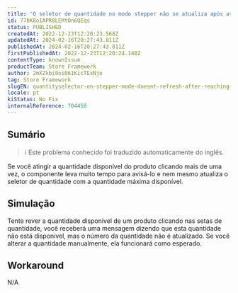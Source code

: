 ```yaml
---
title: 'O seletor de quantidade no modo stepper não se atualiza após atingir a qunatity máxima disponível'
id: 77bK8oIAPR8LEMtOn6QEqs
status: PUBLISHED
createdAt: 2022-12-23T12:20:23.568Z
updatedAt: 2024-02-16T20:27:43.811Z
publishedAt: 2024-02-16T20:27:43.811Z
firstPublishedAt: 2022-12-23T12:20:24.148Z
contentType: knownIssue
productTeam: Store Framework
author: 2mXZkbi0oi061KicTExNjo
tag: Store Framework
slugEN: quantityselector-on-stepper-mode-doesnt-refresh-after-reaching-max-available-qunatity
locale: pt
kiStatus: No Fix
internalReference: 704458
---
```


## Sumário

>ℹ️ Este problema conhecido foi traduzido automaticamente do inglês.


Se você atingir a quantidade disponível do produto clicando mais de uma vez, o componente leva muito tempo para avisá-lo e nem mesmo atualiza o seletor de quantidade com a quantidade máxima disponível.


##

## Simulação


Tente rever a quantidade disponível de um produto clicando nas setas de quantidade, você receberá uma mensagem dizendo que esta quantidade não está disponível, mas o número da quantidade não é atualizado. Se você alterar a quantidade manualmente, ela funcionará como esperado.


##

## Workaround



N/A

